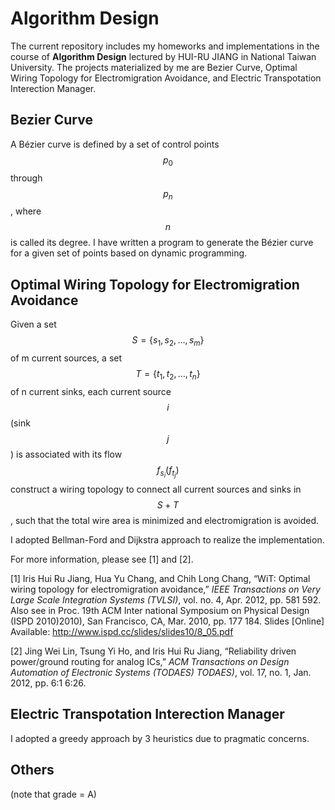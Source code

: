 # Algorithm Design

The current repository includes my homeworks and implementations in the course of **Algorithm Design** lectured by HUI-RU JIANG in National Taiwan University. The projects materialized by me are Bezier Curve, Optimal Wiring Topology for Electromigration Avoidance, and Electric Transpotation Interection Manager.

## Bezier Curve

A Bézier curve is defined by a set of control points $$p_0$$ through $$p_n$$ , where $$n$$ is called its degree. I have written a program to generate the Bézier curve for a given set of points based on dynamic programming.

## Optimal Wiring Topology for Electromigration Avoidance

Given a set $$S = \{s_1, s_2, …, s_m\}$$ of m current sources, a set $$T = \{t_1, t_2, …, t_n\}$$ of n current sinks, each current source $$i$$ (sink $$j$$) is associated with its flow $$f_s_i(f_t_j)$$ construct a wiring topology to connect all current sources and sinks in $$S+T$$, such that the total wire area is minimized and electromigration is avoided.

I adopted Bellman-Ford and Dijkstra approach to realize the implementation.

For more information, please see [1] and [2].

[1] Iris Hui Ru Jiang, Hua Yu Chang, and Chih Long Chang, “WiT: Optimal wiring topology for electromigration avoidance,” *IEEE Transactions on Very Large Scale Integration Systems (TVLSI)*, vol. no. 4, Apr. 2012, pp. 581 592. Also see in Proc. 19th ACM Inter national Symposium on Physical Design (ISPD 2010)2010), San Francisco, CA, Mar. 2010, pp. 177 184. Slides [Online] Available: http://www.ispd.cc/slides/slides10/8_05.pdf

[2] Jing Wei Lin, Tsung Yi Ho, and Iris Hui Ru Jiang, “Reliability driven power/ground routing for analog ICs,” *ACM Transactions on Design Automation of Electronic Systems (TODAES) TODAES)*, vol. 17, no. 1, Jan. 2012, pp. 6:1 6:26.

## Electric Transpotation Interection Manager

I adopted a greedy approach by 3 heuristics due to pragmatic concerns.

## Others
(note that grade = A)
